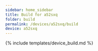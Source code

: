```yaml
---
sidebar: home_sidebar
title: Build for a52sxq
folder: build
permalink: /devices/a52sxq/build
device: a52sxq
---
```

{% include templates/device_build.md %}
